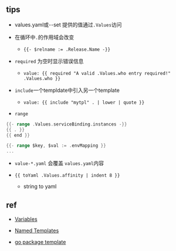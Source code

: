 



## tips
+ values.yaml或--set 提供的值通过`.Values`访问
+ 在循环中`.`的作用域会改变
    - `{{- $relname := .Release.Name -}}`
+ `required` 为空时显示错误信息
    - `value: {{ required "A valid .Values.who entry required!" .Values.who }}`
+ `include`一个templdate中引入另一个template
    - `value: {{ include "mytpl" . | lower | quote }}`

+ `range`
```go
{{- range .Values.serviceBinding.instances -}}
{{ . }}
{{ end }}

{{- range $key, $val := .envMapping }}
...
```

+ `value-*.yaml` 会覆盖 `values.yaml`内容



+ `{{ toYaml .Values.affinity | indent 8 }}`
    + string to yaml


## ref
+ [Variables](https://helm.sh/docs/chart_template_guide/variables/#helm)
+ [Named Templates](https://helm.sh/docs/chart_template_guide/named_templates/)

+ [go package template](https://godoc.org/text/template)